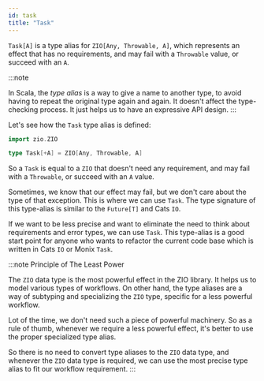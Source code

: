 ```yaml
---
id: task 
title: "Task"
---
```


`Task[A]` is a type alias for `ZIO[Any, Throwable, A]`, which represents an effect that has no requirements, and may fail with a `Throwable` value, or succeed with an `A`.

:::note

In Scala, the _type alias_ is a way to give a name to another type, to avoid having to repeat the original type again and again. It doesn't affect the type-checking process. It just helps us to have an expressive API design.
:::

Let's see how the `Task` type alias is defined:

```scala mdoc:invisible
import zio.ZIO
```

```scala mdoc:silent
type Task[+A] = ZIO[Any, Throwable, A]
```

So a `Task` is equal to a `ZIO` that doesn't need any requirement, and may fail with a `Throwable`, or succeed with an `A` value.

Sometimes, we know that our effect may fail, but we don't care about the type of that exception. This is where we can use `Task`. The type signature of this type-alias is similar to the `Future[T]` and Cats `IO`.

If we want to be less precise and want to eliminate the need to think about requirements and error types, we can use `Task`. This type-alias is a good start point for anyone who wants to refactor the current code base which is written in Cats `IO` or Monix `Task`. 

:::note Principle of The Least Power

The `ZIO` data type is the most powerful effect in the ZIO library. It helps us to model various types of workflows. On other hand, the type aliases are a way of subtyping and specializing the `ZIO` type, specific for a less powerful workflow. 

Lot of the time, we don't need such a piece of powerful machinery. So as a rule of thumb, whenever we require a less powerful effect, it's better to use the proper specialized type alias.

So there is no need to convert type aliases to the `ZIO` data type, and whenever the `ZIO` data type is required, we can use the most precise type alias to fit our workflow requirement.
:::
